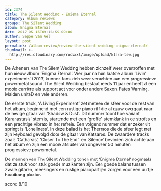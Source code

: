 ```yaml
---
id: 2374
title: The Silent Wedding - Enigma Eternal
category: Album reviews
groups: The Silent Wedding
album: Enigma Eternal
date: 2017-05-15T09:16:59+00:00
author: Seppe Van Ael
layout: post
permalink: /album-review/review-the-silent-wedding-enigma-eternal/
thumbnail: >-
  http://res.cloudinary.com/rockxxl/image/upload/klara-tsw.jpg
---
```

De Atheners van The Silent Wedding hebben zichzelf weer overtroffen met hun nieuw album ‘Enigma Eternal’. Vier jaar na hun laatste album ‘Livin’ experiments’ (2013) kunnen fans zich weer verachten aan een progressieve powermetal sound. The Silent Wedding bestaat reeds 11 jaar en heeft al een mooie carrière als support act voor onder andere Saxon, Fates Warning, Maiden uniteD en vele anderen.

De eerste track, ‘A Living Experiment’ zet meteen de sfeer voor de rest van het album, beginnend met een rustige piano riff die al gauw overgaat naar de hevige gitaar van ‘Shadow & Dust’. Dit nummer toont hoe variant Karanastasis’ stem is, startende met een “groffe” stemklank in de strofes en een prachtige vibrato in het refrein. Een volgend nummer dat er zeker uit springt is ‘Loneliness’. In deze ballad is het Thermos die de sfeer legt met zijn keyboard gevolgd door de gitaar van Katsaros. De zwaardere tracks zoals ‘Catharsis’, ‘Closer To The End’  en ‘Silence’ bevinden zich achteraan het album en zijn een mooie afsluiter van ongeveer 50 minuten progressieve powermetal.

De mannen van The Silent Wedding tonen met ‘Enigma Eternal’ nogmaals dat ze stuk voor stuk goede muzikanten zijn. Een goede balans tussen zware gitaren, meezingers en rustige pianopartijen zorgen voor een uurtje headbang plezier.

score: 8/10

